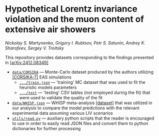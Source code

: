 # Hypothetical Lorentz invariance violation and the muon content of extensive air showers
*Nickolay S. Martynenko, Grigory I. Rubtsov, Petr S. Satunin, Andrey K. Sharofeev, Sergey V. Troitsky*

This repository provides datasets corresponding to the findings presented in [[arXiv:2412.08349]][0]

- [`data/CORSIKA`](data/CORSIKA) — Monte-Carlo dataset produced by the authors utilizing [[CORSIKA-7]][2] EAS simulations
    - [`.../train.json`](data/CORSIKA/train.json) — 'training' MC dataset that was used to fit the heuristic models parameters
    - [`.../test`](data/CORSIKA/test) — 'testing' CSV tables (not employed during the fit) that were used to validate the quality of the fit
- [`data/WHISP.json`](data/WHISP.json) — WHISP meta-analysis [[dataset]][1] that was utilized in our analysis to compare the model predictions with the relevant experimental data assuming various LIV scenarios
- [`utils/read.py`](utils/read.py) — auxiliary python scripts that the reader is encouraged to use in order to easily read JSON files and convert them to python dictionaries for further processing


[0]: <https://arxiv.org/abs/2412.08349> "Nickolay S. Martynenko, Grigory I. Rubtsov, Petr S. Satunin, Andrey K. Sharofeev, Sergey V. Troitsky, 'Hypothetical Lorentz invariance violation and the muon content of extensive air showers' (2024) e-print: arXiv:2412.08349"
[1]: <https://pos.sissa.it/444/466> "J. C. Arteaga Velazquez, 'A report by the WHISP working group on the combined analysis of muon data at cosmic-ray energies above&nbsp;1&nbsp;PeV', PoS ICRC2023, 466 (2023)"
[2]: <https://www.iap.kit.edu/corsika/70.php> "CORSIKA: A Monte Carlo Code to Simulate Extensive Air Showers"
